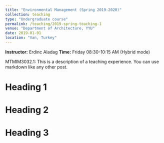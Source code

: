 ```yaml
---
title: "Environmental Management (Spring 2019-2020)"
collection: teaching
type: "Undergraduate course"
permalink: /teaching/2019-spring-teaching-1
venue: "Department of Architecture, YYU"
date: 2019-01-01
location: "Van, Turkey"
---
```

**Instructor:** Erdinc Aladag
**Time:** Friday 08:30-10:15 AM (Hybrid mode)

MTMIM3032.1: 
This is a description of a teaching experience. You can use markdown like any other post.

Heading 1
======

Heading 2
======

Heading 3
======
